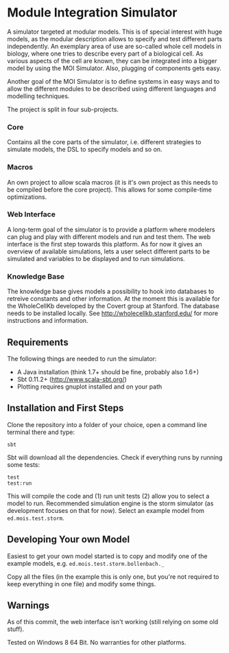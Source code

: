 Module Integration Simulator
============================

A simulator targeted at modular models. This is of special interest with huge models, as the modular description allows to specify and test different parts independently. An exemplary area of use are so-called whole cell models in biology, where one tries to describe every part of a biological cell. As various aspects of the cell are known, they can be integrated into a bigger model by using the MOI Simulator. Also, plugging of components gets easy.

Another goal of the MOI Simulator is to define systems in easy ways and to allow the different modules to be described using different languages and modelling techniques. 

The project is split in four sub-projects.

### Core
Contains all the core parts of the simulator, i.e. different strategies to simulate models, the DSL to specify models and so on.

### Macros
An own project to allow scala macros (it is it's own project as this needs to be compiled before the core project). This allows for some compile-time optimizations.

### Web Interface
A long-term goal of the simulator is to provide a platform where modelers can plug and play with different models and run and test them. The web interface is the first step towards this platform. As for now it gives an overview of available simulations, lets a user select different parts to be simulated and variables to be displayed and to run simulations.

### Knowledge Base
The knowledge base gives models a possibility to hook into databases to retreive constants and other information. At the moment this is available for the WholeCellKb developed by the Covert group at Stanford. The database needs to be installed locally. See http://wholecellkb.stanford.edu/ for more instructions and information. 

## Requirements
The following things are needed to run the simulator:
* A Java installation (think 1.7+ should be fine, probably also 1.6+)
* Sbt 0.11.2+ (http://www.scala-sbt.org/)
* Plotting requires gnuplot installed and on your path

## Installation and First Steps
Clone the repository into a folder of your choice, open a command line terminal there and type:
```
sbt
```
Sbt will download all the dependencies. Check if everything runs by running some tests:
```
test
test:run
```
This will compile the code and (1) run unit tests (2) allow you to select a model to run. Recommended simulation engine is the storm simulator (as development focuses on that for now). Select an example model from `ed.mois.test.storm`.

## Developing Your own Model
Easiest to get your own model started is to copy and modify one of the example models, e.g. `ed.mois.test.storm.bollenbach._`

Copy all the files (in the example this is only one, but you're not required to keep everything in one file) and modify some things. 

## Warnings
As of this commit, the web interface isn't working (still relying on some old stuff).

Tested on Windows 8 64 Bit. No warranties for other platforms. 